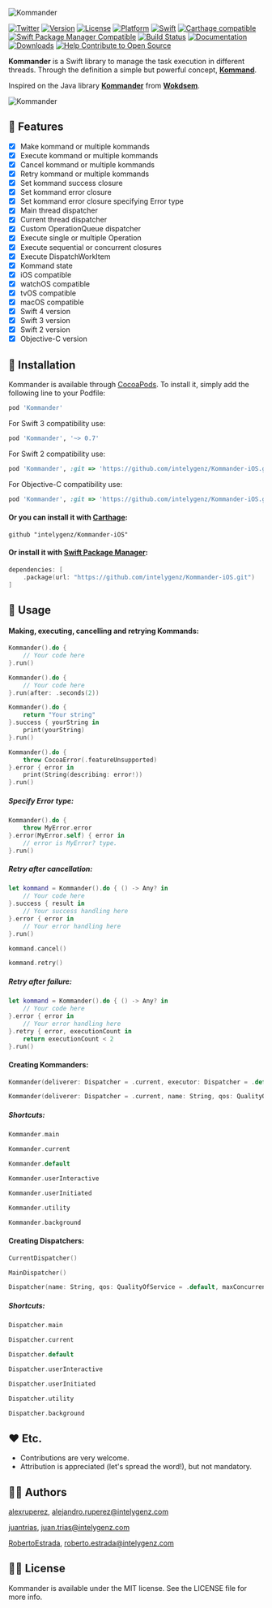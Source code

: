 ![Kommander](https://raw.githubusercontent.com/intelygenz/Kommander-iOS/master/Logo.png)

[![Twitter](https://img.shields.io/badge/contact-@intelygenz-0FABFF.svg?style=flat)](http://twitter.com/intelygenz)
[![Version](https://img.shields.io/cocoapods/v/Kommander.svg?style=flat)](http://cocoapods.org/pods/Kommander)
[![License](https://img.shields.io/cocoapods/l/Kommander.svg?style=flat)](http://cocoapods.org/pods/Kommander)
[![Platform](https://img.shields.io/cocoapods/p/Kommander.svg?style=flat)](http://cocoapods.org/pods/Kommander)
[![Swift](https://img.shields.io/badge/Swift-4-orange.svg?style=flat)](https://swift.org)
[![Carthage compatible](https://img.shields.io/badge/Carthage-compatible-4BC51D.svg?style=flat)](https://github.com/Carthage/Carthage)
[![Swift Package Manager Compatible](https://img.shields.io/badge/Swift%20Package%20Manager-compatible-4BC51D.svg?style=flat)](https://github.com/apple/swift-package-manager)
[![Build Status](https://travis-ci.org/intelygenz/Kommander-iOS.svg?branch=master)](https://travis-ci.org/intelygenz/Kommander-iOS)
[![Documentation](https://img.shields.io/badge/documentation-100%25-brightgreen.svg?style=flat)](https://intelygenz.github.io/Kommander-iOS)
[![Downloads](https://img.shields.io/cocoapods/dt/Kommander.svg)](http://cocoapods.org/pods/Kommander)
[![Help Contribute to Open Source](https://www.codetriage.com/intelygenz/kommander-ios/badges/users.svg)](https://www.codetriage.com/intelygenz/kommander-ios)

**Kommander** is a Swift library to manage the task execution in different threads. Through the definition a simple but powerful concept, [**Kommand**](https://en.wikipedia.org/wiki/Command_pattern).

Inspired on the Java library [**Kommander**](https://github.com/Wokdsem/Kommander) from [**Wokdsem**](https://github.com/Wokdsem).


![Kommander](https://raw.githubusercontent.com/intelygenz/Kommander-iOS/master/Kommander.png)

## 🌟 Features

- [x] Make kommand or multiple kommands
- [x] Execute kommand or multiple kommands
- [x] Cancel kommand or multiple kommands
- [x] Retry kommand or multiple kommands
- [x] Set kommand success closure
- [x] Set kommand error closure
- [x] Set kommand error closure specifying Error type
- [x] Main thread dispatcher
- [x] Current thread dispatcher
- [x] Custom OperationQueue dispatcher
- [x] Execute single or multiple Operation
- [x] Execute sequential or concurrent closures
- [x] Execute DispatchWorkItem
- [x] Kommand state
- [x] iOS compatible
- [x] watchOS compatible
- [x] tvOS compatible
- [x] macOS compatible
- [x] Swift 4 version
- [x] Swift 3 version
- [x] Swift 2 version
- [x] Objective-C version

## 📲 Installation

Kommander is available through [CocoaPods](http://cocoapods.org). To install
it, simply add the following line to your Podfile:

```ruby
pod 'Kommander'
```

For Swift 3 compatibility use:

```ruby
pod 'Kommander', '~> 0.7'
```

For Swift 2 compatibility use:

```ruby
pod 'Kommander', :git => 'https://github.com/intelygenz/Kommander-iOS.git', :tag => '0.3.0-swift2'
```

For Objective-C compatibility use:

```ruby
pod 'Kommander', :git => 'https://github.com/intelygenz/Kommander-iOS.git', :tag => '0.2.3-objc'
```

#### Or you can install it with [Carthage](https://github.com/Carthage/Carthage):

```ogdl
github "intelygenz/Kommander-iOS"
```

#### Or install it with [Swift Package Manager](https://swift.org/package-manager/):

```swift
dependencies: [
    .package(url: "https://github.com/intelygenz/Kommander-iOS.git")
]
```

## 🐒 Usage

#### Making, executing, cancelling and retrying Kommands:

```swift
Kommander().do {
    // Your code here
}.run()
```

```swift
Kommander().do {
    // Your code here
}.run(after: .seconds(2))
```

```swift
Kommander().do {
    return "Your string"
}.success { yourString in
    print(yourString)
}.run()
```

```swift
Kommander().do {
    throw CocoaError(.featureUnsupported)
}.error { error in
    print(String(describing: error!))
}.run()
```

##### Specify Error type:

```swift
Kommander().do {
    throw MyError.error
}.error(MyError.self) { error in
    // error is MyError? type.
}.run()
```

##### Retry after cancellation:

```swift
let kommand = Kommander().do { () -> Any? in
    // Your code here
}.success { result in
    // Your success handling here
}.error { error in
    // Your error handling here
}.run()

kommand.cancel()

kommand.retry()
```

##### Retry after failure:

```swift
let kommand = Kommander().do { () -> Any? in
    // Your code here
}.error { error in
    // Your error handling here
}.retry { error, executionCount in
    return executionCount < 2
}.run()
```

#### Creating Kommanders:

```swift
Kommander(deliverer: Dispatcher = .current, executor: Dispatcher = .default)

Kommander(deliverer: Dispatcher = .current, name: String, qos: QualityOfService = .default, maxConcurrentOperations: Int = .default)
```

##### Shortcuts:

```swift
Kommander.main

Kommander.current

Kommander.default

Kommander.userInteractive

Kommander.userInitiated

Kommander.utility

Kommander.background
```

#### Creating Dispatchers:

```swift
CurrentDispatcher()

MainDispatcher()

Dispatcher(name: String, qos: QualityOfService = .default, maxConcurrentOperations: Int = .default)
```

##### Shortcuts:

```swift
Dispatcher.main

Dispatcher.current

Dispatcher.default

Dispatcher.userInteractive

Dispatcher.userInitiated

Dispatcher.utility

Dispatcher.background
```

## ❤️ Etc.

* Contributions are very welcome.
* Attribution is appreciated (let's spread the word!), but not mandatory.

## 👨‍💻 Authors

[alexruperez](https://github.com/alexruperez), alejandro.ruperez@intelygenz.com

[juantrias](https://github.com/juantrias), juan.trias@intelygenz.com

[RobertoEstrada](https://github.com/RobertoEstrada), roberto.estrada@intelygenz.com

## 👮‍♂️ License

Kommander is available under the MIT license. See the LICENSE file for more info.
